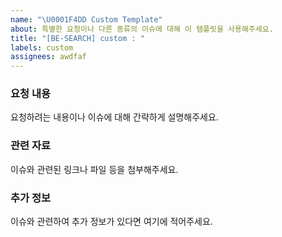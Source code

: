 ```yaml
---
name: "\U0001F4DD Custom Template"
about: 특별한 요청이나 다른 종류의 이슈에 대해 이 템플릿을 사용해주세요.
title: "[BE-SEARCH] custom : "
labels: custom
assignees: awdfaf
---
```


### 요청 내용

요청하려는 내용이나 이슈에 대해 간략하게 설명해주세요.

### 관련 자료

이슈와 관련된 링크나 파일 등을 첨부해주세요.

### 추가 정보

이슈와 관련하여 추가 정보가 있다면 여기에 적어주세요.
